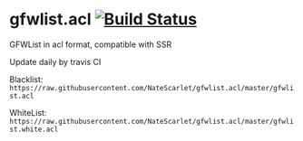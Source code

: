 # gfwlist.acl [![Build Status](https://travis-ci.org/NateScarlet/gfwlist.acl.svg?branch=master)](https://travis-ci.org/NateScarlet/gfwlist.acl)

GFWList in acl format, compatible with SSR

Update daily by travis CI

Blacklist: `https://raw.githubusercontent.com/NateScarlet/gfwlist.acl/master/gfwlist.acl`

WhiteList: `https://raw.githubusercontent.com/NateScarlet/gfwlist.acl/master/gfwlist.white.acl`
